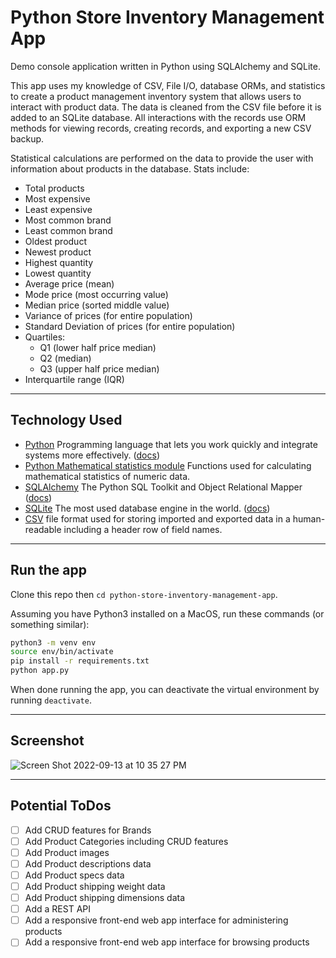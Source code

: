 # Python Store Inventory Management App

Demo console application written in Python using SQLAlchemy and SQLite.

This app uses my knowledge of CSV, File I/O, database ORMs, and statistics to create a product management inventory system that allows users to interact with product data. The data is cleaned from the CSV file before it is added to an SQLite database. All interactions with the records use ORM methods for viewing records, creating records, and exporting a new CSV backup.

Statistical calculations are performed on the data to provide the user with information about products in the database. Stats include:

- Total products
- Most expensive
- Least expensive
- Most common brand
- Least common brand
- Oldest product
- Newest product
- Highest quantity
- Lowest quantity
- Average price (mean)
- Mode price (most occurring value)
- Median price (sorted middle value)
- Variance of prices (for entire population)
- Standard Deviation of prices (for entire population)
- Quartiles:
  - Q1 (lower half price median)
  - Q2 (median)
  - Q3 (upper half price median)
- Interquartile range (IQR)

---

## Technology Used

- [Python](https://www.python.org/) Programming language that lets you work quickly
and integrate systems more effectively. ([docs](https://docs.python.org/3/))
- [Python Mathematical statistics module](https://docs.python.org/3/library/statistics.html) Functions used for calculating mathematical statistics of numeric data.
- [SQLAlchemy](https://www.sqlalchemy.org/) The Python SQL Toolkit and Object Relational Mapper ([docs](https://docs.sqlalchemy.org/en/latest/))
- [SQLite](https://www.sqlite.org/) The most used database engine in the world. ([docs](https://www.sqlite.org/docs.html))
- [CSV](https://en.wikipedia.org/wiki/Comma-separated_values) file format used for storing imported and exported data in a human-readable including a header row of field names.

---

## Run the app

Clone this repo then `cd python-store-inventory-management-app`.

Assuming you have Python3 installed on a MacOS, run these commands (or something similar):

```bash
python3 -m venv env
source env/bin/activate
pip install -r requirements.txt
python app.py
```

When done running the app, you can deactivate the virtual environment by running `deactivate`.

---

## Screenshot

![Screen Shot 2022-09-13 at 10 35 27 PM](https://user-images.githubusercontent.com/764270/190053899-1be9711b-a029-49f3-9f79-0f2be02f951f.png)

---

## Potential ToDos

- [ ] Add CRUD features for Brands
- [ ] Add Product Categories including CRUD features
- [ ] Add Product images
- [ ] Add Product descriptions data
- [ ] Add Product specs data
- [ ] Add Product shipping weight data
- [ ] Add Product shipping dimensions data
- [ ] Add a REST API
- [ ] Add a responsive front-end web app interface for administering products
- [ ] Add a responsive front-end web app interface for browsing products
